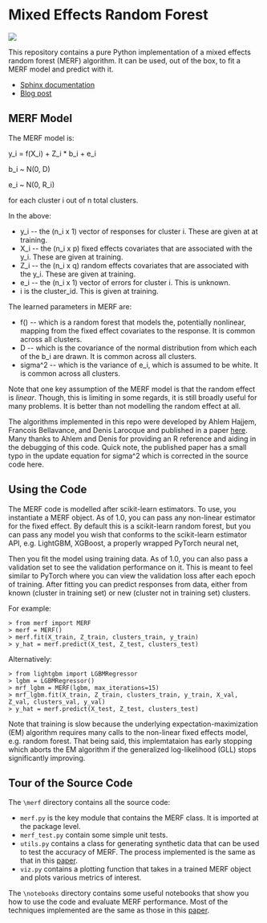 # Mixed Effects Random Forest

![](https://github.com/manifoldai/merf/workflows/CI/badge.svg)

This repository contains a pure Python implementation of a mixed effects random forest (MERF) algorithm. It can be used, out of the box, to fit a MERF model and predict with it.  

* [Sphinx documentation](https://manifoldai.github.io/merf/)
* [Blog post](https://towardsdatascience.com/mixed-effects-random-forests-6ecbb85cb177) 

## MERF Model

The MERF model is:

y_i = f(X_i) + Z_i * b_i + e_i

b_i ~ N(0, D)

e_i ~ N(0, R_i)

for each cluster i out of n total clusters.

In the above:

* y_i -- the (n_i x 1) vector of responses for cluster i. These are given at at training.
* X_i -- the (n_i x p) fixed effects covariates that are associated with the y_i. These are given at training.
* Z_i -- the (n_i x q) random effects covariates that are associated with the y_i. These are given at training.
* e_i -- the (n_i x 1) vector of errors for cluster i. This is unknown.
* i is the cluster_id. This is given at training.

The learned parameters in MERF are:
* f() -- which is a random forest that models the, potentially nonlinear, mapping from the fixed effect covariates to the response. It is common across all clusters.
* D -- which is the covariance of the normal distribution from which each of the b_i are drawn. It is common across all clusters.
* sigma^2 -- which is the variance of e_i, which is assumed to be white.  It is common across all clusters.

Note that one key assumption of the MERF model is that the random effect is *linear*.  Though, this is limiting in some regards, it is still broadly useful for many problems. It is better than not modelling the random effect at all.

The algorithms implemented in this repo were developed by Ahlem Hajjem, Francois Bellavance, and Denis Larocque and published in a paper [here](http://www.tandfonline.com/doi/abs/10.1080/00949655.2012.741599).  Many thanks to Ahlem and Denis for providing an R reference and aiding in the debugging of this code. Quick note, the published paper has a small typo in the update equation for sigma^2 which is corrected in the source code here.

## Using the Code

The MERF code is modelled after scikit-learn estimators.  To use, you instantiate a MERF object.  As of 1.0, you can pass any non-linear estimator for the fixed effect. By default this is a scikit-learn random forest, but you can pass any model you wish that conforms to the scikit-learn estimator API, e.g. LightGBM, XGBoost, a properly wrapped PyTorch neural net, 

Then you fit the model using training data.  As of 1.0, you can also pass a validation set to see the validation performance on it.  This is meant to feel similar to PyTorch where you can view the validation loss after each epoch of training. After fitting you can predict responses from data, either from known (cluster in training set) or new (cluster not in training set) clusters.

For example:

```
> from merf import MERF
> merf = MERF()
> merf.fit(X_train, Z_train, clusters_train, y_train)
> y_hat = merf.predict(X_test, Z_test, clusters_test)
```

Alternatively: 

```
> from lightgbm import LGBMRegressor
> lgbm = LGBMRegressor()
> mrf_lgbm = MERF(lgbm, max_iterations=15)
> mrf_lgbm.fit(X_train, Z_train, clusters_train, y_train, X_val, Z_val, clusters_val, y_val)
> y_hat = merf.predict(X_test, Z_test, clusters_test)
```

Note that training is slow because the underlying expectation-maximization (EM) algorithm requires many calls to the non-linear fixed effects model, e.g. random forest. That being said, this implemtataion has early stopping which aborts the EM algorithm if the generalized log-likelihood (GLL) stops significantly improving.

## Tour of the Source Code

The `\merf` directory contains all the source code:

* `merf.py` is the key module that contains the MERF class. It is imported at the package level.
* `merf_test.py` contain some simple unit tests.
* `utils.py` contains a class for generating synthetic data that can be used to test the accuracy of MERF.  The process implemented is the same as that in this [paper](http://www.tandfonline.com/doi/abs/10.1080/00949655.2012.741599).
* `viz.py` contains a plotting function that takes in a trained MERF object and plots various metrics of interest. 

The `\notebooks` directory contains some useful notebooks that show you how to use the code and evaluate MERF performance.  Most of the techniques implemented are the same as those in this [paper](http://www.tandfonline.com/doi/abs/10.1080/00949655.2012.741599).

